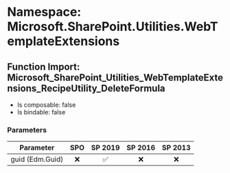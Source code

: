 # Namespace: Microsoft.SharePoint.Utilities.WebTemplateExtensions

## Function Import: Microsoft_SharePoint_Utilities_WebTemplateExtensions_RecipeUtility_DeleteFormula

- Is composable: false
- Is bindable: false

### Parameters

Parameter | SPO | SP 2019 | SP 2016 | SP 2013
----------|:---:|:-------:|:-------:|:-------:
guid (Edm.Guid) | ❌ | ✅ | ❌ | ❌